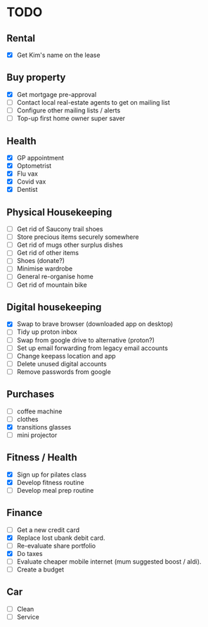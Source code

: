 # TODO

## Rental

- [x] Get Kim's name on the lease

## Buy property

- [x] Get mortgage pre-approval
- [ ] Contact local real-estate agents to get on mailing list
- [ ] Configure other mailing lists / alerts
- [ ] Top-up first home owner super saver

## Health

- [x] GP appointment
- [x] Optometrist
- [x] Flu vax
- [x] Covid vax
- [x] Dentist

## Physical Housekeeping

- [ ] Get rid of Saucony trail shoes
- [ ] Store precious items securely somewhere
- [ ] Get rid of mugs other surplus dishes
- [ ] Get rid of other items
- [ ] Shoes (donate?)
- [ ] Minimise wardrobe
- [ ] General re-organise home
- [ ] Get rid of mountain bike

## Digital housekeeping

- [x] Swap to brave browser (downloaded app on desktop)
- [ ] Tidy up proton inbox
- [ ] Swap from google drive to alternative (proton?)
- [ ] Set up email forwarding from legacy email accounts
- [ ] Change keepass location and app
- [ ] Delete unused digital accounts
- [ ] Remove passwords from google

## Purchases

- [ ] coffee machine
- [ ] clothes
- [x] transitions glasses
- [ ] mini projector

## Fitness / Health

- [x] Sign up for pilates class
- [x] Develop fitness routine
- [ ] Develop meal prep routine

## Finance

- [ ] Get a new credit card
- [x] Replace lost ubank debit card.
- [ ] Re-evaluate share portfolio
- [x] Do taxes
- [ ] Evaluate cheaper mobile internet (mum suggested boost / aldi).
- [ ] Create a budget

## Car

- [ ] Clean
- [ ] Service
